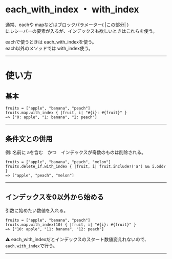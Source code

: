 # each_with_index ・ with_index
通常、eachや mapなどはブロックパラメーター( |この部分| )  
にレシーバーの要素が入るが、インデックスも欲しいときはこれらを使う。

eachで使うときは each_with_indexを使う。  
each以外のメソッドでは with_index使う。
***

# 使い方
## 基本
~~~
fruits = ["apple", "banana", "peach"]
fruits.map.with_index { |fruit, i| "#{i}: #{fruit}" }
=> ["0: apple", "1: banana", "2: peach"]
~~~
***

## 条件文との併用
例: 名前に aを含む　かつ　インデックスが奇数のものは削除される。
~~~
fruits = ["apple", "banana", "peach", "melon"]
fruits.delete_if.with_index { |fruit, i| fruit.include?('a') && i.odd? }
=> ["apple", "peach", "melon"]
~~~
***

## インデックスを0以外から始める
引数に始めたい数値を入れる。
~~~
fruits = ["apple", "banana", "peach"]
fruits.map.with_index(10) { |fruit, i| "#{i}: #{fruit}" }
=> ["10: apple", "11: banana", "12: peach"]
~~~
⚠️ each_with_indexだとインデックスのスタート数値変えれないので、`each.with_index`で行う。
***

